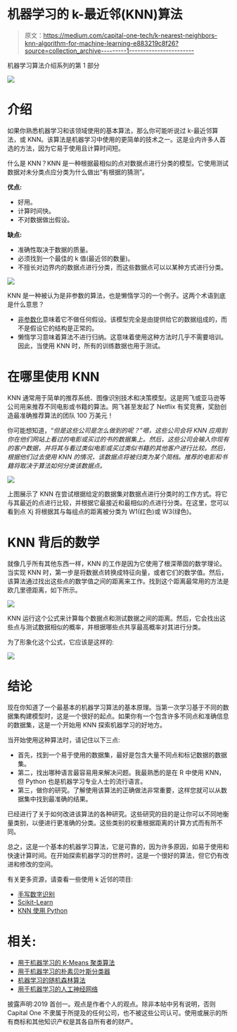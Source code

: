 # 机器学习的 k-最近邻(KNN)算法

> 原文：<https://medium.com/capital-one-tech/k-nearest-neighbors-knn-algorithm-for-machine-learning-e883219c8f26?source=collection_archive---------1----------------------->

机器学习算法介绍系列的第 1 部分

![](img/ffa71a53ef5727c2b3bf88d725038375.png)

# 介绍

如果你熟悉机器学习和该领域使用的基本算法，那么你可能听说过 k-最近邻算法，或 KNN。该算法是机器学习中使用的更简单的技术之一。这是业内许多人首选的方法，因为它易于使用且计算时间短。

什么是 KNN？KNN 是一种根据最相似的点对数据点进行分类的模型。它使用测试数据对未分类点应分类为什么做出“有根据的猜测”。

**优点:**

*   好用。
*   计算时间快。
*   不对数据做出假设。

**缺点:**

*   准确性取决于数据的质量。
*   必须找到一个最佳的 k 值(最近邻的数量)。
*   不擅长对边界内的数据点进行分类，而这些数据点可以以某种方式进行分类。

![](img/cc7780a27fd60aad145b437a95fe366c.png)

KNN 是一种被认为是非参数的算法，也是懒惰学习的一个例子。这两个术语到底是什么意思？

*   [非参数化](https://en.wikipedia.org/wiki/Nonparametric_statistics)意味着它不做任何假设。该模型完全是由提供给它的数据组成的，而不是假设它的结构是正常的。
*   懒惰学习意味着算法不进行归纳。这意味着使用这种方法时几乎不需要培训。因此，当使用 KNN 时，所有的训练数据也用于测试。

# 在哪里使用 KNN

KNN 通常用于简单的推荐系统、图像识别技术和决策模型。这是网飞或亚马逊等公司用来推荐不同电影或书籍的算法。网飞甚至发起了 Netflix 有奖竞赛，奖励创造最准确推荐算法的团队 100 万美元！

你可能想知道，*“但是这些公司是怎么做到的呢？”嗯，这些公司会将 KNN 应用到你在他们网站上看过的电影或买过的书的数据集上。然后，这些公司会输入你现有的客户数据，并将其与看过类似电影或买过类似书籍的其他客户进行比较。然后，根据他们过去使用 KNN 的情况，该数据点将被归类为某个简档。推荐的电影和书籍将取决于算法如何分类该数据点。*

![](img/f1a362294787f083ae27f4cc61bedafc.png)

上图展示了 KNN 在尝试根据给定的数据集对数据点进行分类时的工作方式。将它与其最近的点进行比较，并根据它最接近和最相似的点进行分类。在这里，您可以看到点 Xj 将根据其与每组点的距离被分类为 W1(红色)或 W3(绿色)。

# **KNN 背后的数学**

就像几乎所有其他东西一样，KNN 的工作是因为它使用了根深蒂固的数学理论。当实现 KNN 时，第一步是将数据点转换成特征向量，或者它们的数学值。然后，该算法通过找出这些点的数学值之间的距离来工作。找到这个距离最常用的方法是欧几里德距离，如下所示。

![](img/681022d4536d596a224f52bbb85aefc5.png)

KNN 运行这个公式来计算每个数据点和测试数据之间的距离。然后，它会找出这些点与测试数据相似的概率，并根据哪些点共享最高概率对其进行分类。

为了形象化这个公式，它应该是这样的:

![](img/34638729d6c87907bd32750aef7db997.png)

# 结论

现在你知道了一个最基本的机器学习算法的基本原理。当第一次学习基于不同的数据集构建模型时，这是一个很好的起点。如果你有一个包含许多不同点和准确信息的数据集，这是一个开始用 KNN 探索机器学习的好地方。

当开始使用这种算法时，请记住以下三点:

*   首先，找到一个易于使用的数据集，最好是包含大量不同点和标记数据的数据集。
*   第二，找出哪种语言最容易用来解决问题。我最熟悉的是在 R 中使用 KNN，但 Python 也是机器学习专业人士的流行语言。
*   第三，做你的研究。了解使用该算法的正确做法非常重要，这样您就可以从数据集中找到最准确的结果。

已经进行了关于如何改进该算法的各种研究。这些研究的目的是让你可以不同地衡量类别，以便进行更准确的分类。这些类别的权重根据距离的计算方式而有所不同。

总之，这是一个基本的机器学习算法，它是可靠的，因为许多原因，如易于使用和快速计算时间。在开始探索机器学习的世界时，这是一个很好的算法，但它仍有改进和修改的空间。

有关更多资源，请查看一些使用 k 近邻的项目:

*   [手写数字识别](https://www.youtube.com/watch?v=ZD_tfNpKzHY)
*   [Scikit-Learn](https://github.com/scikit-learn/scikit-learn/tree/master/sklearn/neighbors)
*   [KNN 使用 Python](https://github.com/div3125/k-nearest-neighbors)

# 相关:

*   [用于机器学习的 K-Means 聚类算法](/capital-one-tech/k-means-clustering-algorithm-for-machine-learning-d1d7dc5de882)
*   [用于机器学习的朴素贝叶斯分类器](/capital-one-tech/naives-bayes-classifiers-for-machine-learning-2e548bfbd4a1)
*   [机器学习的随机森林算法](/capital-one-tech/random-forest-algorithm-for-machine-learning-c4b2c8cc9feb)
*   [用于机器学习的人工神经网络](/capital-one-tech/artificial-neural-networks-for-machine-learning-79c67d0681e9)

披露声明:2019 首创一。观点是作者个人的观点。除非本帖中另有说明，否则 Capital One 不隶属于所提及的任何公司，也不被这些公司认可。使用或展示的所有商标和其他知识产权是其各自所有者的财产。